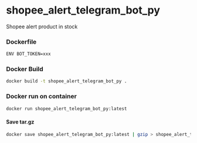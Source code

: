 # shopee_alert_telegram_bot_py

Shopee alert product in stock

### Dockerfile

```sh
ENV BOT_TOKEN=xxx
```

### Docker Build

```sh
docker build -t shopee_alert_telegram_bot_py .
```

### Docker run on container

```sh
docker run shopee_alert_telegram_bot_py:latest
```

#### Save tar.gz

```sh
docker save shopee_alert_telegram_bot_py:latest | gzip > shopee_alert_telegram_bot_py_latest.tar.gz
```
